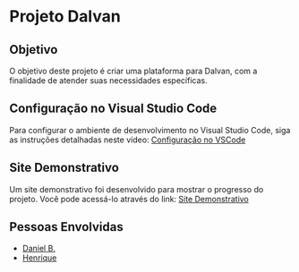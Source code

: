 # Projeto Dalvan

## Objetivo

O objetivo deste projeto é criar uma plataforma para Dalvan, com a finalidade de atender suas
necessidades específicas.

## Configuração no Visual Studio Code

Para configurar o ambiente de desenvolvimento no Visual Studio Code, siga as instruções detalhadas
neste vídeo: [Configuração no VSCode](https://www.youtube.com/watch?v=snN-i09yVXY)

## Site Demonstrativo

Um site demonstrativo foi desenvolvido para mostrar o progresso do projeto. Você pode acessá-lo
através do link: [Site Demonstrativo](https://dsestofados.my.canva.site/)

## Pessoas Envolvidas

- [Daniel B.](https://github.com/Baliieiro)
- [Henrique](https://github.com/HenriqueBarbosa7)

